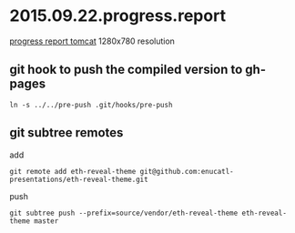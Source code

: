 # 2015.09.22.progress.report
[progress report tomcat](http://enucatl-presentations.github.io/2015.09.22.progress.report)
1280x780 resolution

git hook to push the compiled version to gh-pages
-------------------------------------------------
```
ln -s ../../pre-push .git/hooks/pre-push 
```

git subtree remotes
-------------------
add
```
git remote add eth-reveal-theme git@github.com:enucatl-presentations/eth-reveal-theme.git
```

push
```
git subtree push --prefix=source/vendor/eth-reveal-theme eth-reveal-theme master
```
